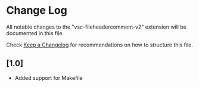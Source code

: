 # Change Log

All notable changes to the "vsc-fileheadercomment-v2" extension will be documented in this file.

Check [Keep a Changelog](http://keepachangelog.com/) for recommendations on how to structure this file.

## [1.0]

- Added support for Makefile